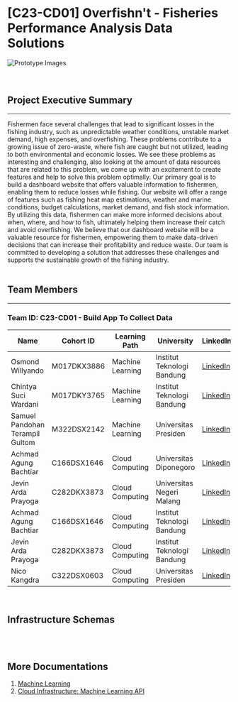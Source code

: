 # [C23-CD01] Overfishn't - Fisheries Performance Analysis Data Solutions
![Prototype Images](https://assets.ltkcontent.com/images/98875/commercial-fisherman_7abbbb2796.jpg)
<br><br><br>

## Project Executive Summary
---
Fishermen face several challenges that lead to significant losses in the fishing industry, such as unpredictable weather conditions, unstable market demand, high expenses, and overfishing. These problems contribute to a growing issue of zero-waste, where fish are caught but not utilized, leading to both environmental and economic losses. We see these problems as interesting and challenging, also looking at the amount of data resources that are related to this problem, we come up with an excitement to create features and help to solve this problem optimally. Our primary goal is to build a dashboard website that offers valuable information to fishermen, enabling them to reduce losses while fishing. Our website will offer a range of features such as fishing heat map estimations, weather and marine conditions, budget calculations, market demand, and fish stock information. By utilizing this data, fishermen can make more informed decisions about when, where, and how to fish, ultimately helping them increase their catch and avoid overfishing. We believe that our dashboard website will be a valuable resource for fishermen, empowering them to make data-driven decisions that can increase their profitability and reduce waste. Our team is committed to developing a solution that addresses these challenges and supports the sustainable growth of the fishing industry.
<br><br>


## Team Members
---
### Team ID: C23-CD01 - Build App To Collect Data
| Name                            | Cohort ID          | Learning Path    | University                 | LinkedIn                                                                |
| ------------------------------- | ------------------ | ---------------- | -------------------------- | ----------------------------------------------------------------------- |
| Osmond Willyando                | M017DKX3886        | Machine Learning | Institut Teknologi Bandung | [LinkedIn](https://www.linkedin.com/in/osmond-willyando/)               |
| Chintya Suci Wardani            | M017DKY3765        | Machine Learning | Institut Teknologi Bandung | [LinkedIn](https://www.linkedin.com/in/chintya-suci-wardani-933004194/) |
| Samuel Pandohan Terampil Gultom | M322DSX2142        | Machine Learning | Universitas Presiden       | [LinkedIn](https://www.linkedin.com/in/pandohansamuel19/)               |
| Achmad Agung Bachtiar           | C166DSX1646        | Cloud Computing  | Universitas Diponegoro     | [LinkedIn](https://www.linkedin.com/in/achmaadagung/)                   |
| Jevin Arda Prayoga              | C282DKX3873        | Cloud Computing  | Universitas Negeri Malang  | [LinkedIn](https://www.linkedin.com/in/jevinarda/)                      |
| Achmad Agung Bachtiar           | C166DSX1646        | Cloud Computing  | Institut Teknologi Bandung | [LinkedIn](https://www.linkedin.com/in/osmond-willyando/)               |
| Jevin Arda Prayoga              | C282DKX3873        | Cloud Computing  | Institut Teknologi Bandung | [LinkedIn](https://www.linkedin.com/in/osmond-willyando/)               |
| Nico Kangdra                    | C322DSX0603        | Cloud Computing  | Universitas Presiden       | [LinkedIn](https://www.linkedin.com/in/nico-kangdra-10378326a/)         |
<br>

## Infrastructure Schemas

<br><br>

## More Documentations
1. [Machine Learning]()
2. [Cloud Infrastructure: Machine Learning API]()
